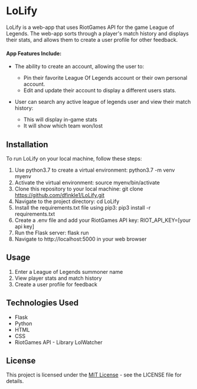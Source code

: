 # LoLify

LoLify is a web-app that uses RiotGames API for the game League of Legends. The web-app sorts through a player's match history and displays their stats, and allows them to create a user profile for other feedback.

#### App Features Include:
* The ability to create an account, allowing the user to:
    * Pin their favorite League Of Legends account or their own personal account.
    * Edit and update their account to display a different users stats.
    

    
* User can search any active league of legends user and view their match history:
    * This will display in-game stats
    * It will show which team won/lost

## Installation

To run LoLify on your local machine, follow these steps:

1. Use python3.7 to create a virtual environment: python3.7 -m venv myenv
2. Activate the virtual environment: source myenv/bin/activate
3. Clone this repository to your local machine: git clone https://github.com/dfinkle1/LoLify.git
4. Navigate to the project directory: cd LoLify
5. Install the requirements.txt file using pip3: pip3 install -r requirements.txt
6. Create a .env file and add your RiotGames API key: RIOT_API_KEY=[your api key]
7. Run the Flask server: flask run
8. Navigate to http://localhost:5000 in your web browser

## Usage

1. Enter a League of Legends summoner name
2. View player stats and match history
3. Create a user profile for feedback

## Technologies Used

- Flask
- Python
- HTML
- CSS
- RiotGames API - Library LolWatcher

## License

This project is licensed under the [MIT License](https://choosealicense.com/licenses/mit/) - see the LICENSE file for details.
